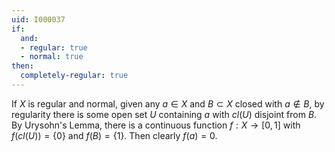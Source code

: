```yaml
---
uid: I000037
if:
  and:
  - regular: true
  - normal: true
then:
  completely-regular: true
---
```

If $X$ is regular and normal, given any $a \in X$ and $B \subset X$ closed with $a \notin B$, by regularity there is some open set $U$ containing $a$ with $cl(U)$ disjoint from $B$. By Urysohn's Lemma, there is a continuous function $f:X \rightarrow [0,1]$ with $f(cl(U))=\{0\}$ and $f(B)=\{1\}$. Then clearly $f(a)=0$.

